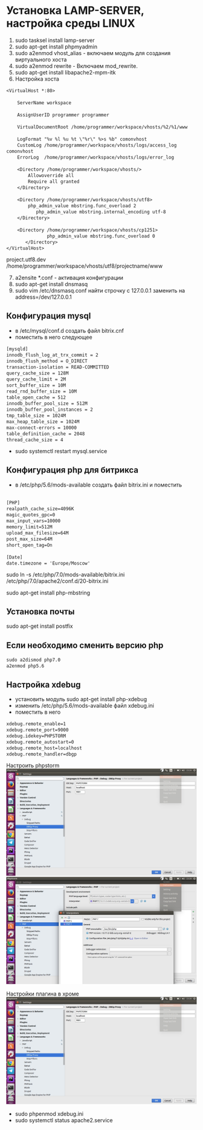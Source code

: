 # Установка LAMP-SERVER, настройка среды LINUX

1. sudo tasksel install lamp-server
2. sudo apt-get install phpmyadmin
3. sudo a2enmod vhost_alias - включаем модуль для создания виртуального хоста
4. sudo a2enmod rewrite - Включаем  mod_rewrite.
5. sudo apt-get install libapache2-mpm-itk
6. Настройка хоста
```
<VirtualHost *:80>

    ServerName workspace

    AssignUserID programmer programmer

    VirtualDocumentRoot /home/programmer/workspace/vhosts/%2/%1/www

    LogFormat "%v %l %u %t \"%r\" %>s %b" comonvhost
    CustomLog /home/programmer/workspace/vhosts/logs/access_log comonvhost
    ErrorLog  /home/programmer/workspace/vhosts/logs/error_log    

    <Directory /home/programmer/workspace/vhosts/>
        Allowoverride all
        Require all granted
    </Directory>

    <Directory /home/programmer/workspace/vhosts/utf8>
        php_admin_value mbstring.func_overload 2
           php_admin_value mbstring.internal_encoding utf-8    
    </Directory>

    <Directory /home/programmer/workspace/vhosts/cp1251>
               php_admin_value mbstring.func_overload 0
       </Directory>
</VirtualHost>

```
project.utf8.dev
/home/programmer/workspace/vhosts/utf8/projectname/www

7. a2ensite *.conf - активация конфигурации
8. sudo apt-get install dnsmasq
9. sudo vim /etc/dnsmasq.conf найти строчку с 127.0.0.1   заменить на address=/dev/127.0.0.1

## Конфигурация mysql 
- в /etc/mysql/conf.d  создать файл bitrix.cnf
- поместить в него следующее
```
[mysqld]
innodb_flush_log_at_trx_commit = 2
innodb_flush_method = O_DIRECT
transaction-isolation = READ-COMMITTED
query_cache_size = 128M
query_cache_limit = 2M
sort_buffer_size = 10M
read_rnd_buffer_size = 10M
table_open_cache = 512
innodb_buffer_pool_size = 512M
innodb_buffer_pool_instances = 2
tmp_table_size = 1024M
max_heap_table_size = 1024M
max-connect-errors = 10000
table_definition_cache = 2048
thread_cache_size = 4

```
- sudo systemctl restart mysql.service

## Конфигурация php для битрикса
- в /etc/php/5.6/mods-available создать файл bitrix.ini и поместить 
```

[PHP]
realpath_cache_size=4096K
magic_quotes_gpc=0
max_input_vars=10000
memory_limit=512M
upload_max_filesize=64M
post_max_size=64M
short_open_tag=On

[Date]
date.timezone = 'Europe/Moscow'

```
sudo ln -s /etc/php/7.0/mods-available/bitrix.ini  /etc/php/7.0/apache2/conf.d/20-bitrix.ini

sudo apt-get install php-mbstring

## Установка почты
sudo apt-get install postfix


## Если необходимо сменить версию php
```
sudo a2dismod php7.0
a2enmod php5.6
```

## Настройка xdebug
- установить модуль sudo apt-get install php-xdebug
- изменить  /etc/php/5.6/mods-available файл xdebug.ini
- поместить в него 
```
xdebug.remote_enable=1
xdebug.remote_port=9000
xdebug.idekey=PHPSTORM
xdebug.remote_autostart=0
xdebug.remote_host=localhost
xdebug.remote_handler=dbgp

```
Настроить phpstorm ![alt text](../phpstorm_settings_xdebug.jpg)
![alt text](../phpstorm_settings_php.jpg)

Настройки плагина в хроме
![alt text](../phpstorm_settings_xdebug.jpg)

- sudo phpenmod xdebug.ini 
- sudo systemctl status apache2.service
